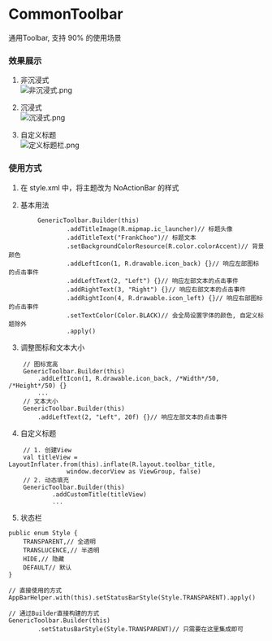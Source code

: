 # CommonToolbar
通用Toolbar, 支持 90% 的使用场景

### 效果展示
1. 非沉浸式<br>
![非沉浸式.png](http://upload-images.jianshu.io/upload_images/4147272-93dae86b25387b72.png?imageMogr2/auto-orient/strip%7CimageView2/2/w/1240)

2. 沉浸式<br>
![沉浸式.png](http://upload-images.jianshu.io/upload_images/4147272-57f89cb712fd9487.png?imageMogr2/auto-orient/strip%7CimageView2/2/w/1240)

3. 自定义标题<br>
![定义标题栏.png](http://upload-images.jianshu.io/upload_images/4147272-2211c8000e1ca3e9.png?imageMogr2/auto-orient/strip%7CimageView2/2/w/1240)

### 使用方式
1. 在 style.xml 中，将主题改为 NoActionBar 的样式

2. 基本用法
```
        GenericToolbar.Builder(this)
                .addTitleImage(R.mipmap.ic_launcher)// 标题头像
                .addTitleText("FrankChoo")// 标题文本
                .setBackgroundColorResource(R.color.colorAccent)// 背景颜色
                .addLeftIcon(1, R.drawable.icon_back) {}// 响应左部图标的点击事件
                .addLeftText(2, "Left") {}// 响应左部文本的点击事件
                .addRightText(3, "Right") {}// 响应右部文本的点击事件
                .addRightIcon(4, R.drawable.icon_left) {}// 响应右部图标的点击事件
                .setTextColor(Color.BLACK)// 会全局设置字体的颜色, 自定义标题除外
                .apply()
```
3. 调整图标和文本大小
```
    // 图标宽高
    GenericToolbar.Builder(this)
        .addLeftIcon(1, R.drawable.icon_back, /*Width*/50, /*Height*/50) {}
        ...
    // 文本大小
    GenericToolbar.Builder(this)
        .addLeftText(2, "Left", 20f) {}// 响应左部文本的点击事件
```
4. 自定义标题
``` 
    // 1. 创建View
    val titleView = LayoutInflater.from(this).inflate(R.layout.toolbar_title,
                window.decorView as ViewGroup, false)
    // 2. 动态填充
    GenericToolbar.Builder(this)
            .addCustomTitle(titleView)
            ...
```
5. 状态栏
```
public enum Style {
    TRANSPARENT,// 全透明
    TRANSLUCENCE,// 半透明
    HIDE,// 隐藏
    DEFAULT// 默认
}

// 直接使用的方式
AppBarHelper.with(this).setStatusBarStyle(Style.TRANSPARENT).apply()

// 通过Builder直接构建的方式
GenericToolbar.Builder(this)
        .setStatusBarStyle(Style.TRANSPARENT)// 只需要在这里集成即可
```
